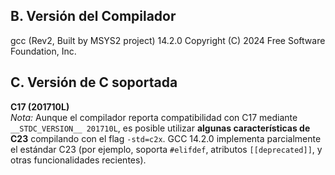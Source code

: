 ## B. Versión del Compilador
 gcc (Rev2, Built by MSYS2 project) 14.2.0
 Copyright (C) 2024 Free Software Foundation, Inc.
 
 ## C. Versión de C soportada
 **C17 (201710L)**  
 *Nota:* Aunque el compilador reporta compatibilidad con C17 mediante `__STDC_VERSION__ 201710L`, es posible utilizar **algunas características de C23** compilando con el flag `-std=c2x`. GCC 14.2.0 implementa parcialmente el estándar C23 (por ejemplo, soporta `#elifdef`, atributos `[[deprecated]]`, y otras funcionalidades recientes).
